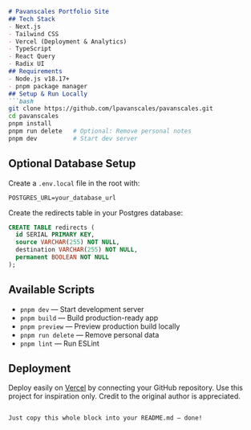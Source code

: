
````markdown
# Pavanscales Portfolio Site
## Tech Stack
- Next.js  
- Tailwind CSS  
- Vercel (Deployment & Analytics)  
- TypeScript  
- React Query  
- Radix UI  
## Requirements
- Node.js v18.17+  
- pnpm package manager  
## Setup & Run Locally
```bash
git clone https://github.com/lpavanscales/pavanscales.git
cd pavanscales
pnpm install
pnpm run delete   # Optional: Remove personal notes
pnpm dev          # Start dev server
````

## Optional Database Setup

Create a `.env.local` file in the root with:

```
POSTGRES_URL=your_database_url
```

Create the redirects table in your Postgres database:

```sql
CREATE TABLE redirects (
  id SERIAL PRIMARY KEY,
  source VARCHAR(255) NOT NULL,
  destination VARCHAR(255) NOT NULL,
  permanent BOOLEAN NOT NULL
);
```

## Available Scripts

* `pnpm dev` — Start development server
* `pnpm build` — Build production-ready app
* `pnpm preview` — Preview production build locally
* `pnpm run delete` — Remove personal data
* `pnpm lint` — Run ESLint

## Deployment

Deploy easily on [Vercel](https://vercel.com/) by connecting your GitHub repository.
Use this project for inspiration only. Credit to the original author is appreciated.

```

Just copy this whole block into your README.md — done!
```
